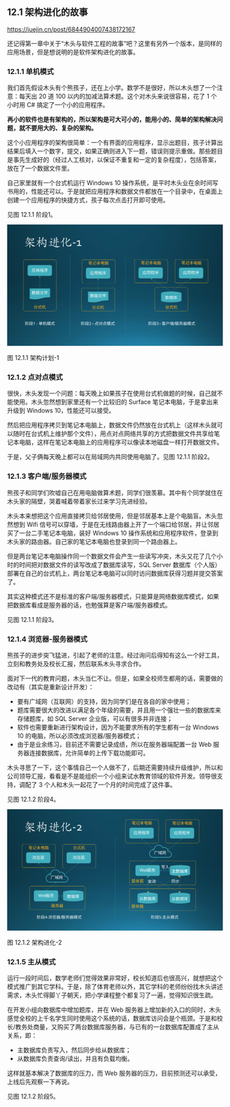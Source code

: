 ## 12.1 架构进化的故事

https://juejin.cn/post/6844904007438172167

还记得第一章中关于“木头与软件工程的故事”吧？这里有另外一个版本，是同样的应用场景，但是想说明的是软件架构进化的故事。

### 12.1.1 单机模式

我们首先假设木头有个熊孩子，还在上小学。数学不是很好，所以木头想了一个注意：每天出 20 道 100 以内的加减法算术题。这个对木头来说很容易，花了 1 个小时用 C# 搞定了一个小的应用程序。

**再小的软件也是有架构的，所以架构是可大可小的，能用小的、简单的架构解决问题，就不要用大的、复杂的架构。**

这个小应用程序的架构很简单：一个有界面的应用程序，显示出题目，孩子计算出结果后填入一个数字，提交，如果正确则进入下一题，错误则提示重做。那些题目是事先生成好的（经过人工核对，以保证不重复和一定的复杂程度），包括答案，放在了一个数据文件里。

自己家里就有一个台式机运行 Windows 10 操作系统，是平时木头业在余时间写书用的，性能还可以。于是就把应用程序和数据文件都放在一个目录中，在桌面上创建一个应用程序的快捷方式，孩子每次点击打开即可使用。

见图 12.1.1 阶段1。

<img src="img/Slide3.SVG"/>

图 12.1.1 架构计划-1

### 12.1.2 点对点模式

很快，木头发现一个问题：每天晚上如果孩子在使用台式机做题的时候，自己就不能使用。木头忽然想到家里还有一个比较旧的 Surface 笔记本电脑，于是拿出来升级到 Windows 10，性能还可以接受。

然后把应用程序拷贝到笔记本电脑上，数据文件仍然放在台式机上（这样木头就可以随时在台式机上维护那个文件），用点对点网络共享的方式把数据文件共享给笔记本电脑，这样在笔记本电脑上的应用程序可以像读本地磁盘一样打开数据文件。

于是，父子俩每天晚上都可以在局域网内共同使用电脑了。见图 12.1.1 阶段2。

### 12.1.3 客户端/服务器模式

熊孩子和同学们吹嘘自己在用电脑做算术题，同学们很羡慕。其中有个同学就住在木头家的隔壁，哭着喊着带着家长过来学习先进经验。

木头本来想把这个应用直接拷贝给邻居使用，但是邻居基本上是个电脑盲。木头忽然想到 Wifi 信号可以穿墙，于是在无线路由器上开了一个端口给邻居，并让邻居买了一台二手笔记本电脑，装好 Windows 10 操作系统和应用程序软件，登录到木头家的路由器。自己家的笔记本电脑也登录到同一个路由器上。

但是两台笔记本电脑操作同一个数据文件会产生一些读写冲突，木头又花了几个小时的时间把对数据文件的读写改成了数据库读写，SQL Server 数据库（个人版）部署在自己的台式机上，两台笔记本电脑可以同时访问数据库获得习题并提交答案了。

其实这种模式还不是标准的客户端/服务器模式，只能算是网络数据库模式，如果把数据库看成是服务器的话，也勉强算是客户端/服务器模式。

见图 12.1.1 阶段3。

### 12.1.4 浏览器-服务器模式

熊孩子的进步突飞猛进，引起了老师的注意。经过询问后得知有这么一个好工具，立刻和教务处及校长汇报，然后联系木头寻求合作。

面对下一代的教育问题，木头当仁不让。但是，如果全校师生都用的话，需要做的改动有（其实是重新设计开发）：
- 要有广域网（互联网）的支持，因为同学们是在各自的家中使用；
- 题库需要很大的改进以满足各个年级的需要，并且用一个强壮一些的数据库来存储题库，如 SQL Server 企业版，可以有很多并非连接；
- 软件也需要重新进行架构设计，因为不能要求所有的学生都有一台 Windows 10 的电脑，所以必须改成浏览器/服务器模式；
- 由于是业余练习，目前还不需要记录成绩，所以在服务器端配置一台 Web 服务器连接数据库，允许简单的上传下载功能即可。

木头寻思了一下，这个事情自己一个人做不了，后期还需要持续升级维护，所以和公司领导汇报，看看是不是能组织一个小组来试水教育领域的软件开发。领导很支持，调配了 3 个人和木头一起花了一个月的时间完成了这件事。

见图 12.1.2 阶段4。

<img src="img/Slide4.SVG"/>

图 12.1.2 架构进化-2

### 12.1.5 主从模式

运行一段时间后，数学老师们觉得效果非常好，校长知道后也很高兴，就想把这个模式推广到其它学科。于是，除了体育老师以外，其它学科的老师纷纷找木头讲述需求，木头忙得脚丫子朝天，把小学课程整个都复习了一遍，觉得知识很生疏。

在开发小组向数据库中增加题库，并在 Web 服务器上增加新的入口的同时，木头感觉全校的上千名学生同时使用这个系统的话，数据库访问会是个瓶颈。于是和校长/教务处商量，又购买了两台数据库服务器，与已有的一台数据库配置成了主从关系，即：

- 主数据库负责写入，然后同步给从数据库；
- 从数据库负责查询/读出，并且有负载均衡。

这样就基本解决了数据库的压力，而 Web 服务器的压力，目前预测还可以承受，上线后先观察一下再说。

见图 12.1.2 阶段5。

